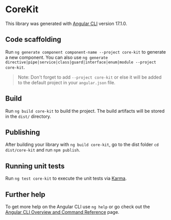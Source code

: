 # CoreKit

This library was generated with [Angular CLI](https://github.com/angular/angular-cli) version 17.1.0.

## Code scaffolding

Run `ng generate component component-name --project core-kit` to generate a new component. You can also use `ng generate directive|pipe|service|class|guard|interface|enum|module --project core-kit`.
> Note: Don't forget to add `--project core-kit` or else it will be added to the default project in your `angular.json` file. 

## Build

Run `ng build core-kit` to build the project. The build artifacts will be stored in the `dist/` directory.

## Publishing

After building your library with `ng build core-kit`, go to the dist folder `cd dist/core-kit` and run `npm publish`.

## Running unit tests

Run `ng test core-kit` to execute the unit tests via [Karma](https://karma-runner.github.io).

## Further help

To get more help on the Angular CLI use `ng help` or go check out the [Angular CLI Overview and Command Reference](https://angular.io/cli) page.
